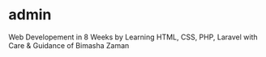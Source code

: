 # admin
Web Developement in 8 Weeks by Learning HTML, CSS, PHP, Laravel with Care &amp; Guidance of Bimasha Zaman
